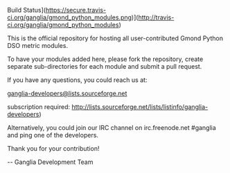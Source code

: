 Build Status](https://secure.travis-ci.org/ganglia/gmond_python_modules.png)](http://travis-ci.org/ganglia/gmond_python_modules)

This is the official repository for hosting all user-contributed Gmond Python DSO metric modules.

To have your modules added here, please fork the repository, create separate sub-directories for each module
and submit a pull request.

If you have any questions, you could reach us at:

ganglia-developers@lists.sourceforge.net

subscription required: http://lists.sourceforge.net/lists/listinfo/ganglia-developers)

Alternatively, you could join our IRC channel on irc.freenode.net #ganglia and
ping one of the developers.

Thank you for your contribution!

  -- Ganglia Development Team

